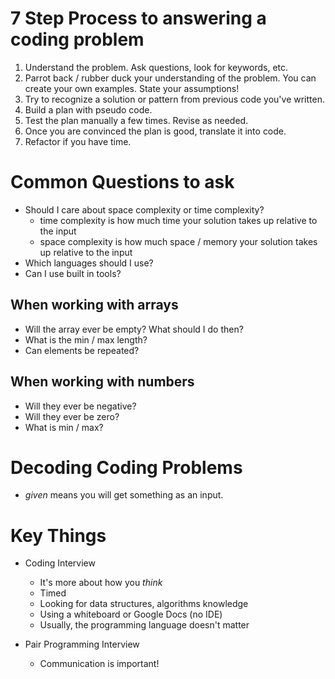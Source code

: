 # 7 Step Process to answering a coding problem

1. Understand the problem. Ask questions, look for keywords, etc.
2. Parrot back / rubber duck your understanding of the problem. You can create your own examples. State your assumptions!
3. Try to recognize a solution or pattern from previous code you've written.
4. Build a plan with pseudo code.
5. Test the plan manually a few times. Revise as needed.
6. Once you are convinced the plan is good, translate it into code.
7. Refactor if you have time.

# Common Questions to ask

- Should I care about space complexity or time complexity?
  - time complexity is how much time your solution takes up relative to the input
  - space complexity is how much space / memory your solution takes up relative to the input
- Which languages should I use?
- Can I use built in tools?

## When working with arrays
- Will the array ever be empty? What should I do then?
- What is the min / max length?
- Can elements be repeated?

## When working with numbers
- Will they ever be negative?
- Will they ever be zero?
- What is min / max?

# Decoding Coding Problems

- *given* means you will get something as an input.

# Key Things
- Coding Interview
  - It's more about how you *think*
  - Timed
  - Looking for data structures, algorithms knowledge
  - Using a whiteboard or Google Docs (no IDE)
  - Usually, the programming language doesn't matter

- Pair Programming Interview
  - Communication is important!
